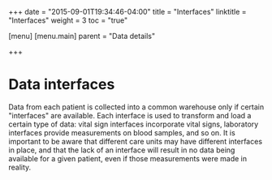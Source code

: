 +++
date = "2015-09-01T19:34:46-04:00"
title = "Interfaces"
linktitle = "Interfaces"
weight = 3
toc = "true"

[menu]
  [menu.main]
    parent = "Data details"

+++

# Data interfaces

Data from each patient is collected into a common warehouse only if certain "interfaces" are available. Each interface is used to transform and load a certain type of data: vital sign interfaces incorporate vital signs, laboratory interfaces provide measurements on blood samples, and so on. It is important to be aware that different care units may have different interfaces in place, and that the lack of an interface will result in no data being available for a given patient, even if those measurements were made in reality.

<!-- ## Vital signs interface

All patients have a vital sign interface.

## Laboratory interface

Almost all patients have a laboratory interface.

## Inputs/Outputs interface

TBD. -->
